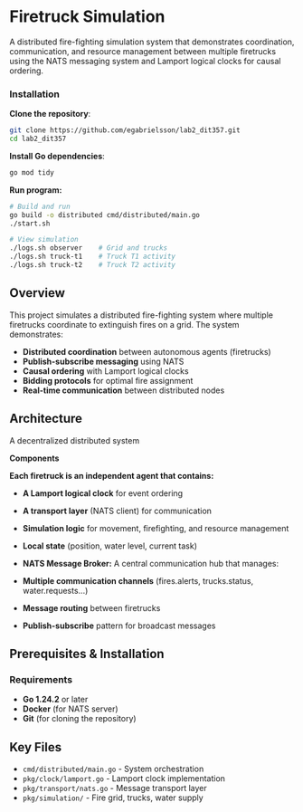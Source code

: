 # Firetruck Simulation

A distributed fire-fighting simulation system that demonstrates coordination, communication, and resource management between multiple firetrucks using the NATS messaging system and Lamport logical clocks for causal ordering.

### Installation

**Clone the repository**:
   ```bash
   git clone https://github.com/egabrielsson/lab2_dit357.git
   cd lab2_dit357
   ```

**Install Go dependencies**:
   ```bash
   go mod tidy
   ```
**Run program:**
```bash
# Build and run
go build -o distributed cmd/distributed/main.go
./start.sh

# View simulation
./logs.sh observer    # Grid and trucks
./logs.sh truck-t1    # Truck T1 activity
./logs.sh truck-t2    # Truck T2 activity
```

## Overview

This project simulates a distributed fire-fighting system where multiple firetrucks coordinate to extinguish fires on a grid. The system demonstrates:

- **Distributed coordination** between autonomous agents (firetrucks)
- **Publish-subscribe messaging** using NATS
- **Causal ordering** with Lamport logical clocks
- **Bidding protocols** for optimal fire assignment
- **Real-time communication** between distributed nodes

## Architecture

A decentralized distributed system

**Components**

**Each firetruck is an independent agent that contains:**
- **A Lamport logical clock** for event ordering
- **A transport layer** (NATS client) for communication
- **Simulation logic** for movement, firefighting, and resource management
- **Local state** (position, water level, current task)

- **NATS Message Broker:** A central communication hub that manages:
- **Multiple communication channels** (fires.alerts, trucks.status, water.requests...)
- **Message routing** between firetrucks
- **Publish-subscribe** pattern for broadcast messages

## Prerequisites & Installation

### Requirements
- **Go 1.24.2** or later
- **Docker** (for NATS server)
- **Git** (for cloning the repository)

## Key Files

- `cmd/distributed/main.go` - System orchestration
- `pkg/clock/lamport.go` - Lamport clock implementation
- `pkg/transport/nats.go` - Message transport layer
- `pkg/simulation/` - Fire grid, trucks, water supply
